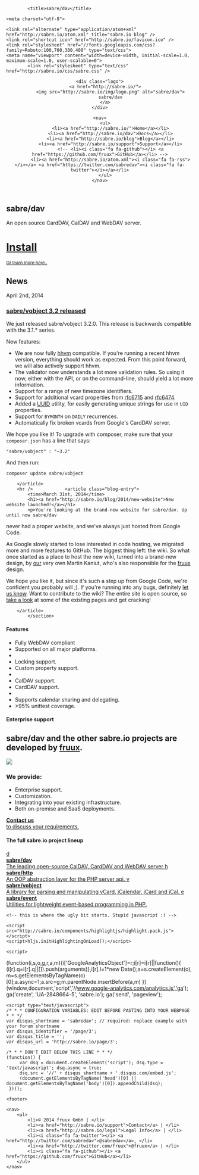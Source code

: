 <!DOCTYPE html>
<head>

  
            <title>sabre/dav</title>
    
    <meta charset="utf-8">

    <link rel="alternate" type="application/atom+xml" href="http://sabre.io/atom.xml" title="sabre.io blog" />
    <link rel="shortcut icon" href="http://sabre.io/favicon.ico" />
    <link rel="stylesheet" href="//fonts.googleapis.com/css?family=Roboto:100,700,300,400" type="text/css">
    <meta name="viewport" content="width=device-width, initial-scale=1.0, maximum-scale=1.0, user-scalable=0">
            <link rel="stylesheet" type="text/css" href="http://sabre.io/css/sabre.css" />
    
</head>
<body>
    <header>

    <div class="logo">
        <a href="http://sabre.io/">
            <img src="http://sabre.io/img/logo.png" alt="sabre/dav">
            sabre/dav
        </a>
    </div>

    <nav>
        <ul>
            <li><a href="http://sabre.io/">Home</a></li>
            <li><a href="http://sabre.io/dav">Docs</a></li>
            <li><a href="http://sabre.io/blog">Blog</a></li>
            <li><a href="http://sabre.io/support">Support</a></li>
            <!-- <li><i class="fa fa-github"></i> <a href="https://github.com/fruux">GitHub</a></li> -->
            <li><a href="http://sabre.io/atom.xml"><i class="fa fa-rss"></i></a> <a href="https://twitter.com/sabredav"><i class="fa fa-twitter"></i></a></li>
        </ul>
    </nav>

</header>

    
<section class="hero">
<h1>sabre/dav</h1>

<p>
An open source CardDAV, CalDAV and WebDAV server.
</p>

</section>
<div class="install">
    <a href="http://sabre.io/dav/install">
        <i class="fa fa-download"></i>
        <h1>Install</h1>
    </a>
    <small>
        <a href="http://sabre.io/dav/gettingstarted">Or learn more here..</a>
    </small>
</div>

<section class="box">
    <h1>News</h1>
            <article class="blog-entry">
            <time>April 2nd, 2014</time>
            <h1><a href="http://sabre.io/blog/2014/vobject-3.2">sabre/vobject 3.2 released</a></h1>
            <p>We just released sabre/vobject 3.2.0. This release is backwards compatible
with the 3.1.* series.</p>

<p>New features:</p>

<ul>
<li>We are now fully <a href="http://hhvm.com/">hhvm</a> compatible. If you're running a recent hhvm
version, everything should work as expected. From this point forward, we
will also actively support hhvm.</li>
<li>The validator now understands a lot more validation rules. So using it now,
either with the API, or on the command-line, should yield a lot more
information.</li>
<li>Support for a range of new timezone identifiers.</li>
<li>Support for additional vcard properties from <a href="http://tools.ietf.org/html/rfc6715">rfc6715</a> and <a href="http://tools.ietf.org/html/rfc6474.">rfc6474</a>.</li>
<li>Added a <a href="http://en.wikipedia.org/wiki/Universally_unique_identifier">UUID</a> utility, for easily generating unique strings for use in
<code>UID</code> properties.</li>
<li>Support for <code>BYMONTH</code> on <code>DAILY</code> recurrences.</li>
<li>Automatically fix broken vcards from Google's CardDAV server.</li>
</ul>

<p>We hope you like it! To upgrade with composer, make sure that your
<code>composer.json</code> has a line that says:</p>

<pre><code>"sabre/vobject" : "~3.2"
</code></pre>

<p>And then run:</p>

<pre><code>composer update sabre/vobject
</code></pre>

        </article>
        <hr />            <article class="blog-entry">
            <time>March 31st, 2014</time>
            <h1><a href="http://sabre.io/blog/2014/new-website">New website launched!</a></h1>
            <p>You're looking at the brand-new website for sabre/dav. Up until now sabre/dav
never had a proper website, and we've always just hosted from Google Code.</p>

<p>As Google slowly started to lose interested in code hosting, we migrated more
and more features to GitHub. The biggest thing left: the wiki. So what once
started as a place to host the new wiki, turned into a brand-new design, by
<a href="https://fruux.com/">our</a> very own Martin Kaniut, who's also responsible for the <a href="https://fruux.com/">fruux</a>
design.</p>

<p>We hope you like it, but since it's such a step up from Google Code, we're
confident you probably will ;). If you're running into any bugs, definitely
<a href="https://github.com/fruux/sabre.io/issues">let us know</a>. Want to contribute to the wiki? The entire site is open source, so
<a href="https://github.com/fruux/sabre.io/tree/master/source">take a look</a> at some of the existing pages and get cracking!</p>

        </article>
            </section>

<section class="box box-features">
    <h1>Features</h1>
    <ul class="list-features">
        <li>
            <i class="fa fa-rocket"></i>
            Fully WebDAV compliant
        </li>
        <li>
            <i class="fa fa-coffee"></i>
            Supported on all major platforms.
        </li>
        <li class="hr"></li>
        <li>
            <i class="fa fa-lock"></i>
            Locking support.
        </li>
        <li>
            <i class="fa fa-home"></i>
            Custom property support.
        </li>
        <li class="hr"></li>
        <li>
            <i class="fa fa-calendar"></i>
            CalDAV support.
        </li>
        <li>
            <i class="fa fa-book"></i>
            CardDAV support.
        </li>
        <li class="hr"></li>
        <li>
            <i class="fa fa-share"></i>
            Supports calendar sharing and delegating.
        </li>
        <li>
            <i class="fa fa-check"></i>
            &gt;95% unittest coverage.
        </li>
    </ul>
</section>

<section class="box box-enterprise">
    <h1>Enterprise support</h1>
    <h2>sabre/dav and the other sabre.io projects are developed by <a href="https://fruux.com/">fruux</a>.</h2>
    <div>
        <a href="https://fruux.com"><img src="http://sabre.io/img/fruux_logo.png"></a>
        <h3>We provide:</h3>
        <ul class="">
            <li>Enterprise support.</li>
            <li>Customization.</li>
            <li>Integrating into your existing infrastructure.</lI>
            <li>Both on-premise and SaaS deployments.</li>
        </ul>
    </div>
    <a href="/support" class="bubble">
        <i class="fa fa-2x fa-envelope-o"></i>
        <strong>Contact us</strong> <br>
        to discuss your requirements.
    </a>
</section>

<section class="box box-lineup">
    <h1>The full sabre.io project lineup</h1>
    <a href="http://sabre.io/dav">
        <span>d</span><br>
        <strong>sabre/dav</strong><br>
        The leading open-source CalDAV, CardDAV and WebDAV server
    </a>
    <a href="http://sabre.io/http">
        <span>h</span><br>
        <strong>sabre/http</strong><br>
        An OOP abstraction layer for the PHP server api.
    </a>
    <a href="http://sabre.io/vobject">
        <span>v</span><br>
        <strong>sabre/vobject</strong><br>
        A library for parsing and manipulating vCard, iCalendar, jCard and jCal.
    </a>
    <a href="http://sabre.io/event">
        <span>e</span><br>
        <strong>sabre/event</strong><br>
        Utilities for lightweight event-based programming in PHP.
    </a>

</section>

    <!-- this is where the ugly bit starts. Stupid javascript :( -->

    <script src="http://sabre.io/components/highlightjs/highlight.pack.js"></script>
    <script>hljs.initHighlightingOnLoad();</script>

    <script>
(function(i,s,o,g,r,a,m){i['GoogleAnalyticsObject']=r;i[r]=i[r]||function(){
(i[r].q=i[r].q||[]).push(arguments)},i[r].l=1*new Date();a=s.createElement(o),
m=s.getElementsByTagName(o)[0];a.async=1;a.src=g;m.parentNode.insertBefore(a,m)
})(window,document,'script','//www.google-analytics.com/analytics.js','ga');
ga('create', 'UA-2848664-5', 'sabre.io');
ga('send', 'pageview');
</script>

    <script type="text/javascript">
    /* * * CONFIGURATION VARIABLES: EDIT BEFORE PASTING INTO YOUR WEBPAGE * * */
    var disqus_shortname = 'sabredav'; // required: replace example with your forum shortname
    var disqus_identifier = '/page/3';
    var disqus_title = '';
    var disqus_url = 'http://sabre.io/page/3';

    /* * * DON'T EDIT BELOW THIS LINE * * */
    (function() {
         var dsq = document.createElement('script'); dsq.type = 'text/javascript'; dsq.async = true;
         dsq.src = '//' + disqus_shortname + '.disqus.com/embed.js';
         (document.getElementsByTagName('head')[0] || document.getElementsByTagName('body')[0]).appendChild(dsq);
     })();
 </script>

    <footer>

    <nav>
        <ul>
            <li>© 2014 fruux GmbH | </li>
            <li><a href="http://sabre.io/support">Contact</a> | </li>
            <li><a href="http://sabre.io/legal">Legal Info</a> | </li>
            <li><i class="fa fa-twitter"></i> <a href="http://twitter.com/sabredav">@sabredav</a>, </li>
            <li><a href="http://twitter.com/fruux">@fruux</a> | </li>
            <li><i class="fa fa-github"></i> <a href="https://github.com/fruux">GitHub</a></li>
        </ul>
    </nav>

</footer>

</body>
